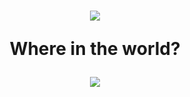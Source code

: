 <h1 align="center">
  <img src="https://ik.imagekit.io/yizb77gif/Where-in-the-world/icons8-coronavirus-64_XRYo7c8r5.png?ik-sdk-version=javascript-1.4.3&updatedAt=1655420473003"/>
  <p>Where in the world?</p>
</h1>

<div align="center">
  <img src="https://ik.imagekit.io/yizb77gif/Where-in-the-world/Screenshot_from_2022-06-16_17-27-43__OnRUxL6t.png?ik-sdk-version=javascript-1.4.3&updatedAt=1655420272483"/>
</div>